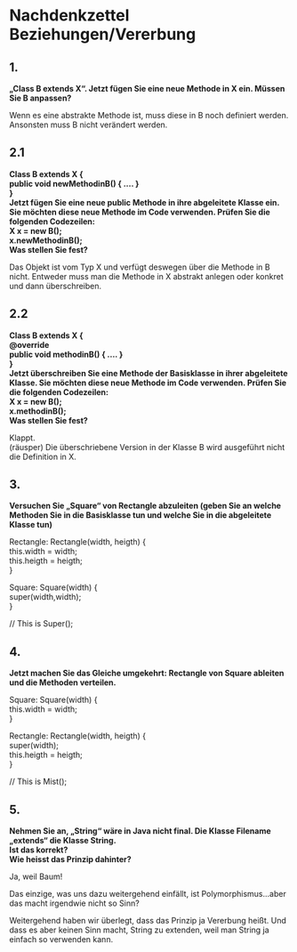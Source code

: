 # Nachdenkzettel Beziehungen/Vererbung
## 1.
**„Class B extends X“. Jetzt fügen Sie eine neue Methode in X ein. Müssen Sie B anpassen?**

Wenn es eine abstrakte Methode ist, muss diese in B noch definiert werden. Ansonsten muss B nicht verändert werden.

## 2.1 
**Class B extends X  { <br>
   public void newMethodinB()  {  .... } <br>
} <br>
Jetzt fügen Sie eine neue public Methode in ihre abgeleitete Klasse ein. Sie möchten diese neue
Methode im Code verwenden. Prüfen Sie die folgenden Codezeilen: <br>
    X x = new B(); <br>
    x.newMethodinB(); <br>
Was stellen Sie fest?**

Das Objekt ist vom Typ X und verfügt deswegen über die Methode in B nicht. Entweder muss man die Methode in X abstrakt anlegen oder konkret und dann überschreiben.



## 2.2
**Class B extends X  { <br>
    @override           <br>
    public void methodinB()  {  .... } <br>
} <br>
Jetzt überschreiben Sie eine Methode der Basisklasse in ihrer abgeleitete Klasse. Sie möchten diese
neue Methode im Code verwenden. Prüfen Sie die folgenden Codezeilen: <br>
    X x = new B(); <br>
    x.methodinB(); <br>
Was stellen Sie fest?**

Klappt. <br>
(räusper) Die überschriebene Version in der Klasse B wird ausgeführt nicht die Definition in X.

## 3. 
**Versuchen Sie „Square“ von Rectangle abzuleiten (geben Sie an welche Methoden Sie in die Basisklasse tun und welche Sie in die abgeleitete Klasse tun)** 

Rectangle: Rectangle(width, heigth) { <br>
    this.width = width; <br>
    this.heigth = heigth; <br>
}

Square: Square(width) { <br>
    super(width,width); <br>
}

// This is Super();


## 4. 
**Jetzt machen Sie das Gleiche umgekehrt: Rectangle von Square ableiten und die Methoden verteilen.**

Square: Square(width) { <br>
    this.width = width; <br>
}

Rectangle: Rectangle(width, heigth) { <br>
    super(width); <br>
    this.heigth = heigth; <br>
}

// This is Mist();


## 5.
**Nehmen Sie an, „String“ wäre in Java nicht final. Die Klasse Filename „extends“ die Klasse String.<br>
Ist das korrekt? <br>
Wie heisst das Prinzip dahinter?**

Ja, weil Baum!

Das einzige, was uns dazu weitergehend einfällt, ist Polymorphismus...aber das macht irgendwie nicht so Sinn?

Weitergehend haben wir überlegt, dass das Prinzip ja Vererbung heißt. Und dass es aber keinen Sinn macht, String zu extenden, weil man String ja einfach so verwenden kann.
